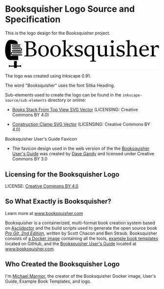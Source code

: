 # Booksquisher Logo Source and Specification

This is the logo design for the Booksquisher project.

![Booksquisher Logo](final-simple-svg/booksquisher-black.svg)

The logo was created using Inkscape 0.91.

The word "Booksquisher" uses the font Sitka Heading.

Sub-elements used to create the logo can be found in the `inkscape-source/sub-elements` directory or online:

* [Books Stack From Top View SVG Vector](https://www.svgrepo.com/svg/30588/books-stack-from-top-view) (LICENSING: Creative Commons BY 4.0)

* [Construction Clamp SVG Vector](https://www.svgrepo.com/svg/252432/construction-clamp) (LICENSING: Creative Commons BY 4.0)

Booksquisher User's Guide Favicon

* The favicon design used in the web version of the the [Booksquisher User's Guide](https://www.booksquisher.com/) was created by [Dave Gandy](https://www.flaticon.com/authors/dave-gandy) and licensed under Creative Commons BY 3.0

## Licensing for the Booksquisher Logo

LICENSE: [Creative Commons BY 4.0](https://creativecommons.org/licenses/by/4.0/)

## So What Exactly is Booksquisher?

Learn more at www.booksquisher.com

Booksquisher is a containerized, multi-format book creation system based on [Asciidoctor](https://asciidoctor.org/) and the build scripts used to generate the open source book _[Pro Git, 2nd Edition](https://git-scm.com/book/en/v2)_, written by Scott Chacon and Ben Straub. Booksquisher consists of [a Docker image](https://hub.docker.com/r/marmor/booksquisher) containing all the tools, [example book templates](https://github.com/mmarmor/booksquisher-example-book-templates) located on GitHub, and the [Booksquisher User's Guide](https://www.booksquisher.com/) located at www.booksquisher.com.

## Who Created the Booksquisher Logo

I'm [Michael Marmor](https://www.michaelmarmor.com), the creator of the Booksquisher Docker image, User's Guide, Example Book Templates, and logo.